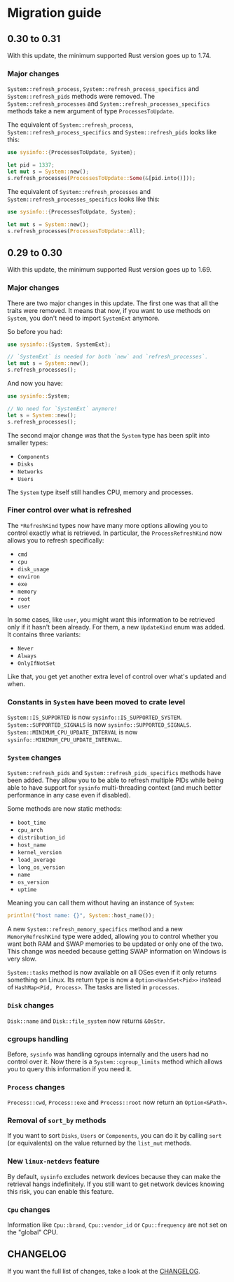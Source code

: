 # Migration guide

## 0.30 to 0.31

With this update, the minimum supported Rust version goes up to 1.74.

### Major changes

`System::refresh_process`, `System::refresh_process_specifics` and `System::refresh_pids`
methods were removed. The `System::refresh_processes` and `System::refresh_processes_specifics`
methods take a new argument of type `ProcessesToUpdate`.

The equivalent of `System::refresh_process`, `System::refresh_process_specifics` and
`System::refresh_pids` looks like this:

```rust
use sysinfo::{ProcessesToUpdate, System};

let pid = 1337;
let mut s = System::new();
s.refresh_processes(ProcessesToUpdate::Some(&[pid.into()]));
```

The equivalent of `System::refresh_processes` and `System::refresh_processes_specifics` looks
like this:

```rust
use sysinfo::{ProcessesToUpdate, System};

let mut s = System::new();
s.refresh_processes(ProcessesToUpdate::All);
```

## 0.29 to 0.30

With this update, the minimum supported Rust version goes up to 1.69.

### Major changes

There are two major changes in this update. The first one was that all the traits were removed.
It means that now, if you want to use methods on `System`, you don't need to import `SystemExt`
anymore.

So before you had:

```rust
use sysinfo::{System, SystemExt};

// `SystemExt` is needed for both `new` and `refresh_processes`.
let mut s = System::new();
s.refresh_processes();
```

And now you have:

```rust
use sysinfo::System;

// No need for `SystemExt` anymore!
let s = System::new();
s.refresh_processes();
```

The second major change was that the `System` type has been split into smaller types:
 * `Components`
 * `Disks`
 * `Networks`
 * `Users`

The `System` type itself still handles CPU, memory and processes.

### Finer control over what is refreshed

The `*RefreshKind` types now have many more options allowing you to control exactly what is
retrieved. In particular, the `ProcessRefreshKind` now allows you to refresh specifically:
 * `cmd`
 * `cpu`
 * `disk_usage`
 * `environ`
 * `exe`
 * `memory`
 * `root`
 * `user`

In some cases, like `user`, you might want this information to be retrieved only if it hasn't been
already. For them, a new `UpdateKind` enum was added. It contains three variants:
 * `Never`
 * `Always`
 * `OnlyIfNotSet`

Like that, you get yet another extra level of control over what's updated and when.

### Constants in `System` have been moved to crate level

`System::IS_SUPPORTED` is now `sysinfo::IS_SUPPORTED_SYSTEM`.
`System::SUPPORTED_SIGNALS` is now `sysinfo::SUPPORTED_SIGNALS`.
`System::MINIMUM_CPU_UPDATE_INTERVAL` is now `sysinfo::MINIMUM_CPU_UPDATE_INTERVAL`.

### `System` changes

`System::refresh_pids` and `System::refresh_pids_specifics` methods have been added. They allow you
to be able to refresh multiple PIDs while being able to have support for `sysinfo` multi-threading
context (and much better performance in any case even if disabled).

Some methods are now static methods:
 * `boot_time`
 * `cpu_arch`
 * `distribution_id`
 * `host_name`
 * `kernel_version`
 * `load_average`
 * `long_os_version`
 * `name`
 * `os_version`
 * `uptime`

Meaning you can call them without having an instance of `System`:

```rust
println!("host name: {}", System::host_name());
```

A new `System::refresh_memory_specifics` method and a new `MemoryRefreshKind` type were added,
allowing you to control whether you want both RAM and SWAP memories to be updated or only one of
the two. This change was needed because getting SWAP information on Windows is very slow.

`System::tasks` method is now available on all OSes even if it only returns something on Linux. Its
return type is now a `Option<HashSet<Pid>>` instead of `HashMap<Pid, Process>`. The tasks are listed
in `processes`.

### `Disk` changes

`Disk::name` and `Disk::file_system` now returns `&OsStr`.

### cgroups handling

Before, `sysinfo` was handling cgroups internally and the users had no control over it. Now there is
a `System::cgroup_limits` method which allows you to query this information if you need it.

### `Process` changes

`Process::cwd`, `Process::exe` and `Process::root` now return an `Option<&Path>`.

### Removal of `sort_by` methods

If you want to sort `Disks`, `Users` or `Components`, you can do it by calling `sort` (or
equivalents) on the value returned by the `list_mut` methods.

### New `linux-netdevs` feature

By default, `sysinfo` excludes network devices because they can make the retrieval hangs
indefinitely. If you still want to get network devices knowing this risk, you can enable this
feature.

### `Cpu` changes

Information like `Cpu::brand`, `Cpu::vendor_id` or `Cpu::frequency` are not set on the "global" CPU.

## CHANGELOG

If you want the full list of changes, take a look at the
[CHANGELOG](https://github.com/GuillaumeGomez/sysinfo/blob/master/CHANGELOG.md).
